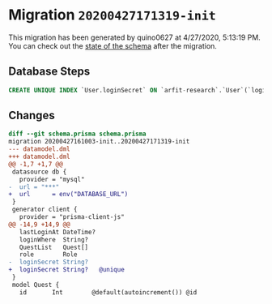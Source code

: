 # Migration `20200427171319-init`

This migration has been generated by quino0627 at 4/27/2020, 5:13:19 PM.
You can check out the [state of the schema](./schema.prisma) after the migration.

## Database Steps

```sql
CREATE UNIQUE INDEX `User.loginSecret` ON `arfit-research`.`User`(`loginSecret`)
```

## Changes

```diff
diff --git schema.prisma schema.prisma
migration 20200427161003-init..20200427171319-init
--- datamodel.dml
+++ datamodel.dml
@@ -1,7 +1,7 @@
 datasource db {
   provider = "mysql"
-  url = "***"
+  url      = env("DATABASE_URL")
 }
 generator client {
   provider = "prisma-client-js"
@@ -14,9 +14,9 @@
   lastLoginAt DateTime?
   loginWhere  String?
   QuestList   Quest[]
   role        Role
-  loginSecret String?
+  loginSecret String?   @unique
 }
 model Quest {
   id       Int        @default(autoincrement()) @id
```


